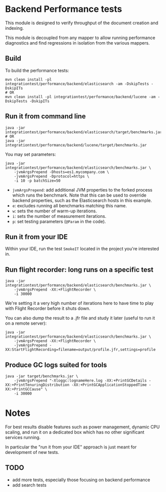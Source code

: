 # Backend Performance tests

This module is designed to verify throughput of the document creation and indexing.

This module is decoupled from any mapper to allow running performance diagnostics
and find regressions in isolation from the various mappers.

## Build

To build the performance tests:

```
mvn clean install -pl integrationtest/performance/backend/elasticsearch -am -DskipTests -DskipITs
# OR
mvn clean install -pl integrationtest/performance/backend/lucene -am -DskipTests -DskipITs
```

## Run it from command line

```
java -jar integrationtest/performance/backend/elasticsearch/target/benchmarks.jar
# OR
java -jar integrationtest/performance/backend/lucene/target/benchmarks.jar
```

You may set parameters:

```
java -jar integrationtest/performance/backend/elasticsearch/benchmarks.jar \
    -jvmArgsPrepend -Dhosts=es1.mycompany.com \
    -jvmArgsPrepend -Dprotocol=https \
    -i 10 -p batchSize=50
```

* `jvmArgsPrepend`: add additional JVM properties to the forked process which runs the benchmark.
Note that this can be used to override backend properties, such as the Elasticsearch hosts in this example.
* `e`: excludes running all benchmarks matching this name.
* `w`: sets the number of warm-up iterations.
* `i`: sets the number of measurement iterations.
* `p`: set testing parameters (`@Param` in the code).

## Run it from your IDE

Within your IDE, run the test `SmokeIT` located in the project you're interested in.

## Run flight recorder: long runs on a specific test

```
java -jar integrationtest/performance/backend/elasticsearch/benchmarks.jar \
    -jvmArgsPrepend -XX:+FlightRecorder \
    -i 30000
```

We're setting it a very high number of iterations here to have time to play with
Flight Recorder before it shuts down.

You can also dump the result to a .jfr file and study it later (useful to run it on a remote server):

```
java -jar integrationtest/performance/backend/elasticsearch/benchmarks.jar \
    -jvmArgsPrepend -XX:+FlightRecorder \
    -jvmArgsPrepend -XX:StartFlightRecording=filename=output/profile.jfr,settings=profile
```

## Produce GC logs suited for tools

```
java -jar target/benchmarks.jar \
    -jvmArgsPrepend "-Xloggc:lognameHere.log -XX:+PrintGCDetails -XX:+PrintTenuringDistribution -XX:+PrintGCApplicationStoppedTime -XX:+PrintGCCause" \
    -i 30000
```

# Notes

For best results disable features such as power management, dynamic CPU scaling,
and run it on a dedicated box which has no other significant services running.

In particular the "run it from your IDE" approach is just meant for development of new tests.

## TODO

- add more tests, especially those focusing on backend performance
- add search tests
